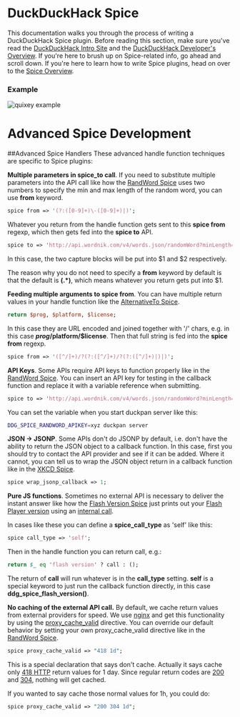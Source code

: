 DuckDuckHack Spice
====
This documentation walks you through the process of writing a DuckDuckHack Spice plugin.
Before reading this section, make sure you've read the [DuckDuckHack Intro Site](http://duckduckhack.com) and the [DuckDuckHack Developer's Overview](https://github.com/duckduckgo/duckduckgo/blob/master/README.md). If you're here to brush up on Spice-related info, go ahead and scroll down. If you're here to learn how to write Spice plugins, head on over to the [Spice Overview](https://github.com/duckduckgo/duckduckgo#spice-overview).

### Example
![quixey example](https://s3.amazonaws.com/ddg-assets/docs/spice_example.png)


Advanced Spice Development
===
##Advanced Spice Handlers
These advanced handle function techniques are specific to Spice plugins:

**Multiple parameters in spice_to call**. If you need to substitute multiple parameters into the API call like how the [RandWord Spice](https://github.com/duckduckgo/zeroclickinfo-spice/blob/master/lib/DDG/Spice/RandWord.pm) uses two numbers to specify the min and max length of the random word, you can use **from** keyword.

```perl
spice from => '(?:([0-9]+)\-([0-9]+)|)';
```

Whatever you return from the handle function gets sent to this **spice from** regexp, which then gets fed into the **spice to** API. 

```perl
spice to => 'http://api.wordnik.com/v4/words.json/randomWord?minLength=$1&maxLength=$2&api_key={{ENV{DDG_SPICE_RANDWORD_APIKEY}}}&callback={{callback}}';
```

In this case, the two capture blocks will be put into $1 and $2 respectively.

The reason why you do not need to specify a **from** keyword by default is that the default is **(.*)**, which means whatever you return gets put into $1.

**Feeding multiple arguments to spice from**. You can have multiple return values in your handle function like the [AlternativeTo Spice](https://github.com/duckduckgo/zeroclickinfo-spice/blob/master/lib/DDG/Spice/AlternativeTo.pm).

```perl
return $prog, $platform, $license;
```

In this case they are URL encoded and joined together with '/' chars, e.g. in this case **$prog/$platform/$license**. Then that full string is fed into the **spice from** regexp.

```perl
spice from => '([^/]+)/?(?:([^/]+)/?(?:([^/]+)|)|)';
```

**API Keys**. Some APIs require API keys to function properly like in the [RandWord Spice](https://github.com/duckduckgo/zeroclickinfo-spice/blob/master/lib/DDG/Spice/RandWord.pm). You can insert an API key for testing in the callback function and replace it with a variable reference when submitting.

```perl
spice to => 'http://api.wordnik.com/v4/words.json/randomWord?minLength=$1&maxLength=$2&api_key={{ENV{DDG_SPICE_RANDWORD_APIKEY}}}&callback={{callback}}';
```

You can set the variable when you start duckpan server like this:

```bash
DDG_SPICE_RANDWORD_APIKEY=xyz duckpan server
```

**JSON -> JSONP**. Some APIs don't do JSONP by default, i.e. don't have the ability to return the JSON object to a callback function. In this case, first you should try to contact the API provider and see if it can be added. Where it cannot, you can tell us to wrap the JSON object return in a callback function like in the [XKCD Spice](https://github.com/duckduckgo/zeroclickinfo-spice/blob/master/lib/DDG/Spice/Xkcd.pm).

```perl
spice wrap_jsonp_callback => 1;
```

**Pure JS functions**. Sometimes no external API is necessary to deliver the instant answer like how the [Flash Version Spice](https://github.com/duckduckgo/zeroclickinfo-spice/blob/master/lib/DDG/Spice/FlashVersion.pm) just prints out your [Flash Player version](https://duckduckgo.com/?q=flash+version) using an [internal call](https://github.com/duckduckgo/zeroclickinfo-spice/blob/master/share/spice/flash_version/spice.js).

In cases like these you can define a **spice_call_type** as 'self' like this:

```perl
spice call_type => 'self';
```

Then in the handle function you can return call, e.g.:

```perl
return $_ eq 'flash version' ? call : ();
```

The return of **call** will run whatever is in the **call_type** setting. **self** is a special keyword to just run the callback function directly, in this case **ddg_spice_flash_version()**.

**No caching of the external API call.** By default, we cache return values from external providers for speed. We use [nginx](https://duckduckgo.com/?q=nginx) and get this functionality by using the [proxy_cache_valid](http://wiki.nginx.org/HttpProxyModule#proxy_cache_valid) directive. You can override our default behavior by setting your own proxy_cache_valid directive like in the [RandWord Spice](https://github.com/duckduckgo/zeroclickinfo-spice/blob/master/lib/DDG/Spice/RandWord.pm).

```perl
spice proxy_cache_valid => "418 1d";
```

This is a special declaration that says don't cache. Actually it says cache only [418 HTTP](https://duckduckgo.com/?q=HTTP+418) return values for 1 day. Since regular return codes are [200](https://duckduckgo.com/?q=HTTP+200) and [304](https://duckduckgo.com/?q=HTTP+304), nothing will get cached.

If you wanted to say cache those normal values for 1h, you could do:

```perl
spice proxy_cache_valid => "200 304 1d";
```